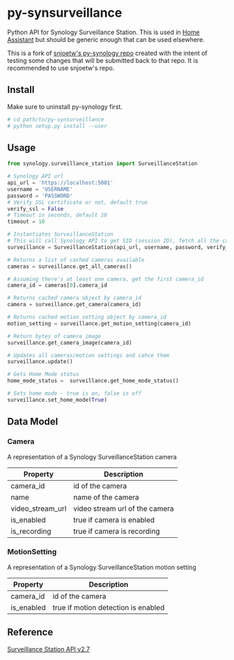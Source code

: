 # py-synsurveillance

Python API for Synology Surveillance Station.  This is used in [Home Assistant](https://home-assistant.io) but should be generic enough that can be used elsewhere.

This is a fork of [snjoetw's py-synology repo](https://github.com/snjoetw/py-synology) created with the intent of testing some changes that will be submitted back to that repo.   It is recommended to use snjoetw's repo.  

## Install

Make sure to uninstall py-synology first. 

```bash
# cd path/to/py-synsurveillance
# python setup.py install --user
```

## Usage
```python
from synology.surveillance_station import SurveillanceStation

# Synology API url
api_url = 'https://localhost:5001'
username = 'USERNAME'
password = 'PASSWORD'
# Verify SSL certificate or not, default true 
verify_ssl = False
# Timeout in seconds, default 10
timeout = 10

# Instantiates SurveillanceStation
# This will call Synology API to get SID (session ID), fetch all the cameras/motion settings and cache them
surveillance = SurveillanceStation(api_url, username, password, verify_ssl=verify_ssl, timeout=timeout)

# Returns a list of cached cameras available
cameras = surveillance.get_all_cameras()

# Assuming there's at least one camera, get the first camera_id
camera_id = cameras[0].camera_id

# Returns cached camera object by camera_id
camera = surveillance.get_camera(camera_id)

# Returns cached motion setting object by camera_id
motion_setting = surveillance.get_motion_setting(camera_id)

# Return bytes of camera image
surveillance.get_camera_image(camera_id)

# Updates all cameras/motion settings and cahce them
surveillance.update()

# Gets Home Mode status
home_mode_status =  surveillance.get_home_mode_status()

# Sets home mode - true is on, false is off
surveillance.set_home_mode(True)

```


## Data Model

### Camera

A representation of a Synology SurveillanceStation camera

| Property         | Description                    |
| ---------------- | ------------------------------ |
| camera_id        | id of the camera               |
| name             | name of the camera             |
| video_stream_url | video stream url of the camera |
| is_enabled       | true if camera is enabled      |
| is_recording     | true if camera is recording    |


### MotionSetting

A representation of a Synology SurveillanceStation motion setting

| Property         | Description                    |
| ---------------- | ------------------------------ |
| camera_id        | id of the camera               |
| is_enabled       | true if motion detection is enabled |


## Reference

[Surveillance Station API v2.7](https://global.download.synology.com/download/Document/DeveloperGuide/Surveillance_Station_Web_API_v2.7.pdf)
